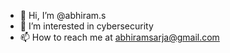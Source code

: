 - 👋 Hi, I’m @abhiram.s
- 👀 I’m interested in cybersecurity
- 📫 How to reach me at abhiramsarja@gmail.com

<!---
a-sarja/a-sarja is a ✨ special ✨ repository because its `README.md` (this file) appears on your GitHub profile.
You can click the Preview link to take a look at your changes.
--->
